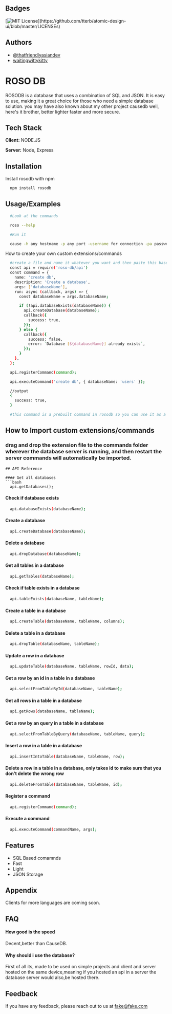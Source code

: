 
## Badges

[![MIT License](https://img.shields.io/apm/l/atomic-design-ui.svg?)](https://github.com/tterb/atomic-design-ui/blob/master/LICENSEs)
## Authors

- [@thatfriendlyasiandev](https://www.github.com/babymonie)
- [waitingwittykitty](https://www.github.com/waitingwittykitty)


# ROSO DB

ROSODB is a database that uses a combination of SQL and JSON. It is easy to use, making it a great choice for those who need a simple database solution.
you may have also known about my other project causedb well, here's it brother, better lighter faster and more secure.


## Tech Stack

**Client:** NODE.JS

**Server:** Node, Express


## Installation

Install rosodb with npm

```bash
  npm install rosodb
```
    
## Usage/Examples

```bash
  #Look at the commands

  roso --help

  #Run it

  cause -h any hostname -p any port -username for connection -pa password for connection
```

How to create your own custom extensions/commands

```bash
  #create a file and name it whatever you want and then paste this baseplate code in It,check the api.js docs below for more info.
  const api = require('roso-db/api')
  const command = {
    name: 'create db',
    description: 'Create a database',
    args: ['databaseName'],
    run: async (callback, args) => {
      const databaseName = args.databaseName;

      if (!api.databaseExists(databaseName)) {
        api.createDatabase(databaseName);
        callback({
          success: true,
        });
      } else {
        callback({
          success: false,
          error: `Database [${databaseName}] already exists`,
        });
      }
    },
  };

  api.registerCommand(command);

  api.executeCommand('create db', { databaseName: 'users' });

  //output
  {
    success: true,
  }

  #this command is a prebuilt command in rosodb so you can use it as a reference for your own commands.
```
## How to Import custom extensions/commands

### drag and drop the extension file to the commands folder wherever the database server is running, and then restart the server commands will automatically be imported.
```
## API Reference

#### Get all databases
```bash
  api.getDatabases();
```
#### Check if database exists
```bash
  api.databaseExists(databaseName);
```
#### Create a database
```bash
  api.createDatabase(databaseName);
```
#### Delete a database
```bash
  api.dropDatabase(databaseName);
```
#### Get all tables in a database
```bash
  api.getTables(databaseName);
```
#### Check if table exists in a database
```bash
  api.tableExists(databaseName, tableName);
```
#### Create a table in a database
```bash
  api.createTable(databaseName, tableName, columns);
```
#### Delete a table in a database
```bash
  api.dropTable(databaseName, tableName);
```
#### Update a row in a database
```bash
  api.updateTable(databaseName, tableName, rowId, data);
```
#### Get a row by an id in a table in a database
```bash
  api.selectFromTableById(databaseName, tableName);
```
#### Get all rows in a table in a database
```bash
  api.getRows(databaseName, tableName);
```
#### Get a row by an query in a table in a database
```bash
  api.selectFromTableByQuery(databaseName, tableName, query);
```
#### Insert a row in a table in a database
```bash
  api.insertIntoTable(databaseName, tableName, row);
```
#### Delete a row in a table in a database, only takes id to make sure that you don't delete the wrong row
```bash
  api.deleteFromTable(databaseName, tableName, id);
```
#### Register a command
```bash
  api.registerCommand(command);
```
#### Execute a command
```bash
  api.executeCommand(commandName, args);
```

## Features

- SQL Based comamnds
- Fast
- Light
- JSON Storage

## Appendix

Clients for more languages are coming soon.


## FAQ

#### How good is the speed

Decent,better than CauseDB.

#### Why should i use the database?

First of all its, made to be used on simple projects and client and server hosted on the same device,meaning if you hosted an api in a server the database server would also,be hosted there.
## Feedback

If you have any feedback, please reach out to us at fake@fake.com

